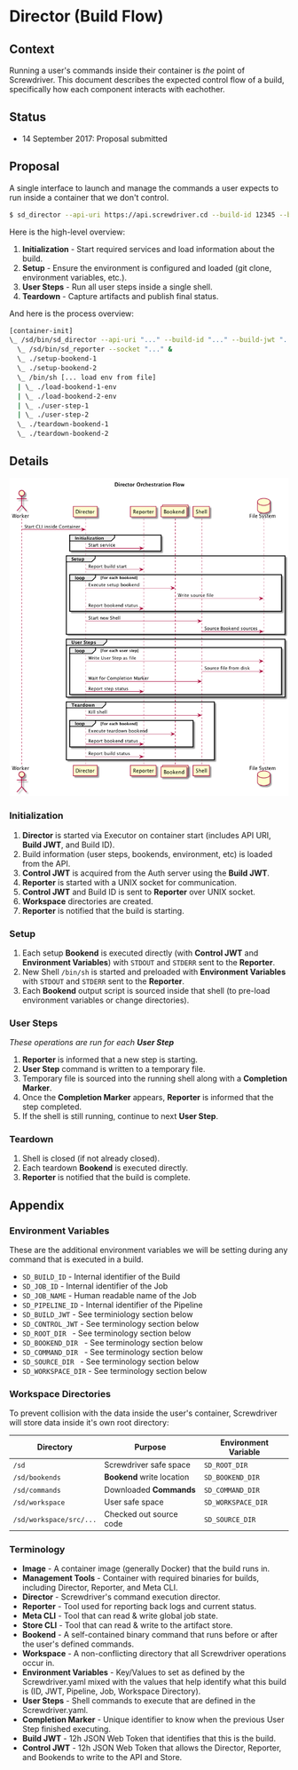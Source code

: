 # Director (Build Flow)

## Context

Running a user's commands inside their container is _the_ point of Screwdriver.  This document describes the expected control flow of a build, specifically how each component interacts with eachother.

## Status

 - 14 September 2017: Proposal submitted

## Proposal

A single interface to launch and manage the commands a user expects to run inside a container that we don't control.

```bash
$ sd_director --api-uri https://api.screwdriver.cd --build-id 12345 --build-jwt {...}
```

Here is the high-level overview:

 1. **Initialization** - Start required services and load information about the build.
 2. **Setup** - Ensure the environment is configured and loaded (git clone, environment variables, etc.).
 3. **User Steps** - Run all user steps inside a single shell.
 4. **Teardown** - Capture artifacts and publish final status.

And here is the process overview:

```bash
[container-init]
\_ /sd/bin/sd_director --api-uri "..." --build-id "..." --build-jwt "..."
  \_ /sd/bin/sd_reporter --socket "..." &
  \_ ./setup-bookend-1
  \_ ./setup-bookend-2
  \_ /bin/sh [... load env from file]
  | \_ ./load-bookend-1-env
  | \_ ./load-bookend-2-env
  | \_ ./user-step-1
  | \_ ./user-step-2
  \_ ./teardown-bookend-1
  \_ ./teardown-bookend-2
```

## Details

![overall-flow](./diagrams/director-flow.puml.png)

### Initialization

1. **Director** is started via Executor on container start (includes API URI, **Build JWT**, and Build ID).
2. Build information (user steps, bookends, environment, etc) is loaded from the API.
3. **Control JWT** is acquired from the Auth server using the **Build JWT**.
3. **Reporter** is started with a UNIX socket for communication.
4. **Control JWT** and Build ID is sent to **Reporter** over UNIX socket.
5. **Workspace** directories are created.
6. **Reporter** is notified that the build is starting.

### Setup

1. Each setup **Bookend** is executed directly (with **Control JWT** and **Environment Variables**) with `STDOUT` and `STDERR` sent to the **Reporter**.
2. New Shell `/bin/sh` is started and preloaded with **Environment Variables** with `STDOUT` and `STDERR` sent to the **Reporter**.
3. Each **Bookend** output script is sourced inside that shell (to pre-load environment variables or change directories).

### User Steps

_These operations are run for each **User Step**_

1. **Reporter** is informed that a new step is starting.
2. **User Step** command is written to a temporary file.
3. Temporary file is sourced into the running shell along with a **Completion Marker**.
4. Once the **Completion Marker** appears, **Reporter** is informed that the step completed.
5. If the shell is still running, continue to next **User Step**.

### Teardown

1. Shell is closed (if not already closed).
2. Each teardown **Bookend** is executed directly.
3. **Reporter** is notified that the build is complete.

## Appendix

### Environment Variables

These are the additional environment variables we will be setting during any command that is executed in a build.

- `SD_BUILD_ID` - Internal identifier of the Build
- `SD_JOB_ID` - Internal identifier of the Job
- `SD_JOB_NAME` - Human readable name of the Job
- `SD_PIPELINE_ID` - Internal identifier of the Pipeline
- `SD_BUILD_JWT` - See terminiology section below
- `SD_CONTROL_JWT` - See terminology section below
- `SD_ROOT_DIR ` - See terminology section below
- `SD_BOOKEND_DIR ` - See terminology section below
- `SD_COMMAND_DIR ` - See terminology section below
- `SD_SOURCE_DIR ` - See terminology section below
- `SD_WORKSPACE_DIR` - See terminology section below

### Workspace Directories

To prevent collision with the data inside the user's container, Screwdriver will store data inside it's own root directory:

| **Directory** | **Purpose** | **Environment Variable** |
|---------------|-------------|--------------------------|
| `/sd` | Screwdriver safe space | `SD_ROOT_DIR` |
| `/sd/bookends` | **Bookend** write location | `SD_BOOKEND_DIR` |
| `/sd/commands` | Downloaded **Commands** | `SD_COMMAND_DIR` |
| `/sd/workspace` | User safe space | `SD_WORKSPACE_DIR` |
| `/sd/workspace/src/...` | Checked out source code | `SD_SOURCE_DIR` |

### Terminology

 - **Image** - A container image (generally Docker) that the build runs in.
 - **Management Tools** - Container with required binaries for builds, including Director, Reporter, and Meta CLI.
 - **Director** - Screwdriver's command execution director.
 - **Reporter** - Tool used for reporting back logs and current status.
 - **Meta CLI** - Tool that can read & write global job state.
 - **Store CLI** - Tool that can read & write to the artifact store.
 - **Bookend** - A self-contained binary command that runs before or after the user's defined commands.
 - **Workspace** - A non-conflicting directory that all Screwdriver operations occur in.
 - **Environment Variables** - Key/Values to set as defined by the Screwdriver.yaml mixed with the values that help identify what this build is (ID, JWT, Pipeline, Job, Workspace Directory).
 - **User Steps** - Shell commands to execute that are defined in the Screwdriver.yaml.
 - **Completion Marker** - Unique identifier to know when the previous User Step finished executing.
 - **Build JWT** - 12h JSON Web Token that identifies that this is the build.
 - **Control JWT** - 12h JSON Web Token that allows the Director, Reporter, and Bookends to write to the API and Store.
